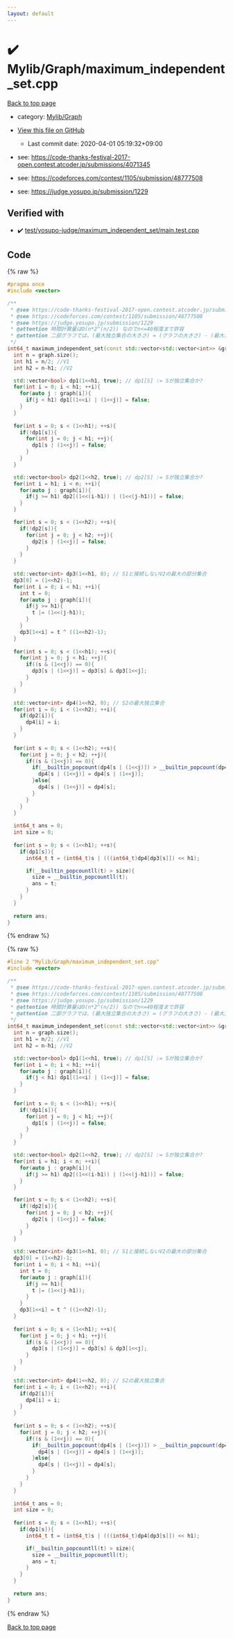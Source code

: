 ```yaml
---
layout: default
---
```


<!-- mathjax config similar to math.stackexchange -->
<script type="text/javascript" async
  src="https://cdnjs.cloudflare.com/ajax/libs/mathjax/2.7.5/MathJax.js?config=TeX-MML-AM_CHTML">
</script>
<script type="text/x-mathjax-config">
  MathJax.Hub.Config({
    TeX: { equationNumbers: { autoNumber: "AMS" }},
    tex2jax: {
      inlineMath: [ ['$','$'] ],
      processEscapes: true
    },
    "HTML-CSS": { matchFontHeight: false },
    displayAlign: "left",
    displayIndent: "2em"
  });
</script>

<script type="text/javascript" src="https://cdnjs.cloudflare.com/ajax/libs/jquery/3.4.1/jquery.min.js"></script>
<script src="https://cdn.jsdelivr.net/npm/jquery-balloon-js@1.1.2/jquery.balloon.min.js" integrity="sha256-ZEYs9VrgAeNuPvs15E39OsyOJaIkXEEt10fzxJ20+2I=" crossorigin="anonymous"></script>
<script type="text/javascript" src="../../../assets/js/copy-button.js"></script>
<link rel="stylesheet" href="../../../assets/css/copy-button.css" />


# :heavy_check_mark: Mylib/Graph/maximum_independent_set.cpp

<a href="../../../index.html">Back to top page</a>

* category: <a href="../../../index.html#791a56799ce3ef8e4fb5da8cbce3a9bf">Mylib/Graph</a>
* <a href="{{ site.github.repository_url }}/blob/master/Mylib/Graph/maximum_independent_set.cpp">View this file on GitHub</a>
    - Last commit date: 2020-04-01 05:19:32+09:00


* see: <a href="https://code-thanks-festival-2017-open.contest.atcoder.jp/submissions/4071345">https://code-thanks-festival-2017-open.contest.atcoder.jp/submissions/4071345</a>
* see: <a href="https://codeforces.com/contest/1105/submission/48777508">https://codeforces.com/contest/1105/submission/48777508</a>
* see: <a href="https://judge.yosupo.jp/submission/1229">https://judge.yosupo.jp/submission/1229</a>


## Verified with

* :heavy_check_mark: <a href="../../../verify/test/yosupo-judge/maximum_independent_set/main.test.cpp.html">test/yosupo-judge/maximum_independent_set/main.test.cpp</a>


## Code

<a id="unbundled"></a>
{% raw %}
```cpp
#pragma once
#include <vector>

/**
 * @see https://code-thanks-festival-2017-open.contest.atcoder.jp/submissions/4071345
 * @see https://codeforces.com/contest/1105/submission/48777508
 * @see https://judge.yosupo.jp/submission/1229
 * @attention 時間計算量はO(n*2^(n/2)) なのでn<=40程度まで許容
 * @attention 二部グラフでは、(最大独立集合の大きさ) = (グラフの大きさ) - (最大二部マッチングの大きさ)となるので、最大二部マッチングを用いる。
 */
int64_t maximum_independent_set(const std::vector<std::vector<int>> &graph){
  int n = graph.size();
  int h1 = n/2; //V1
  int h2 = n-h1; //V2

  std::vector<bool> dp1(1<<h1, true); // dp1[S] := Sが独立集合か?
  for(int i = 0; i < h1; ++i){
    for(auto j : graph[i]){
      if(j < h1) dp1[(1<<i) | (1<<j)] = false;
    }
  }
  
  for(int s = 0; s < (1<<h1); ++s){
    if(!dp1[s]){
      for(int j = 0; j < h1; ++j){
        dp1[s | (1<<j)] = false;
      }
    }
  }

  std::vector<bool> dp2(1<<h2, true); // dp2[S] := Sが独立集合か?
  for(int i = h1; i < n; ++i){
    for(auto j : graph[i]){
      if(j >= h1) dp2[(1<<(i-h1)) | (1<<(j-h1))] = false;
    }
  }

  for(int s = 0; s < (1<<h2); ++s){
    if(!dp2[s]){
      for(int j = 0; j < h2; ++j){
        dp2[s | (1<<j)] = false;
      }
    }
  }
  
  std::vector<int> dp3(1<<h1, 0); // S1と接続しないV2の最大の部分集合
  dp3[0] = (1<<h2)-1;
  for(int i = 0; i < h1; ++i){
    int t = 0;
    for(auto j : graph[i]){
      if(j >= h1){
        t |= (1<<(j-h1));
      }
    }
    dp3[1<<i] = t ^ ((1<<h2)-1);
  }
  
  for(int s = 0; s < (1<<h1); ++s){
    for(int j = 0; j < h1; ++j){
      if((s & (1<<j)) == 0){
        dp3[s | (1<<j)] = dp3[s] & dp3[1<<j];
      }
    }
  }

  std::vector<int> dp4(1<<h2, 0); // S2の最大独立集合
  for(int i = 0; i < (1<<h2); ++i){
    if(dp2[i]){
      dp4[i] = i;
    }
  }
  
  for(int s = 0; s < (1<<h2); ++s){
    for(int j = 0; j < h2; ++j){
      if((s & (1<<j)) == 0){
        if(__builtin_popcount(dp4[s | (1<<j)]) > __builtin_popcount(dp4[s])){
          dp4[s | (1<<j)] = dp4[s | (1<<j)];
        }else{
          dp4[s | (1<<j)] = dp4[s];
        }
      }
    }
  }
  
  int64_t ans = 0;
  int size = 0;
  
  for(int s = 0; s < (1<<h1); ++s){
    if(dp1[s]){
      int64_t t = (int64_t)s | (((int64_t)dp4[dp3[s]]) << h1);

      if(__builtin_popcountll(t) > size){
        size = __builtin_popcountll(t);
        ans = t;
      }
    }
  }
  
  return ans;
}

```
{% endraw %}

<a id="bundled"></a>
{% raw %}
```cpp
#line 2 "Mylib/Graph/maximum_independent_set.cpp"
#include <vector>

/**
 * @see https://code-thanks-festival-2017-open.contest.atcoder.jp/submissions/4071345
 * @see https://codeforces.com/contest/1105/submission/48777508
 * @see https://judge.yosupo.jp/submission/1229
 * @attention 時間計算量はO(n*2^(n/2)) なのでn<=40程度まで許容
 * @attention 二部グラフでは、(最大独立集合の大きさ) = (グラフの大きさ) - (最大二部マッチングの大きさ)となるので、最大二部マッチングを用いる。
 */
int64_t maximum_independent_set(const std::vector<std::vector<int>> &graph){
  int n = graph.size();
  int h1 = n/2; //V1
  int h2 = n-h1; //V2

  std::vector<bool> dp1(1<<h1, true); // dp1[S] := Sが独立集合か?
  for(int i = 0; i < h1; ++i){
    for(auto j : graph[i]){
      if(j < h1) dp1[(1<<i) | (1<<j)] = false;
    }
  }
  
  for(int s = 0; s < (1<<h1); ++s){
    if(!dp1[s]){
      for(int j = 0; j < h1; ++j){
        dp1[s | (1<<j)] = false;
      }
    }
  }

  std::vector<bool> dp2(1<<h2, true); // dp2[S] := Sが独立集合か?
  for(int i = h1; i < n; ++i){
    for(auto j : graph[i]){
      if(j >= h1) dp2[(1<<(i-h1)) | (1<<(j-h1))] = false;
    }
  }

  for(int s = 0; s < (1<<h2); ++s){
    if(!dp2[s]){
      for(int j = 0; j < h2; ++j){
        dp2[s | (1<<j)] = false;
      }
    }
  }
  
  std::vector<int> dp3(1<<h1, 0); // S1と接続しないV2の最大の部分集合
  dp3[0] = (1<<h2)-1;
  for(int i = 0; i < h1; ++i){
    int t = 0;
    for(auto j : graph[i]){
      if(j >= h1){
        t |= (1<<(j-h1));
      }
    }
    dp3[1<<i] = t ^ ((1<<h2)-1);
  }
  
  for(int s = 0; s < (1<<h1); ++s){
    for(int j = 0; j < h1; ++j){
      if((s & (1<<j)) == 0){
        dp3[s | (1<<j)] = dp3[s] & dp3[1<<j];
      }
    }
  }

  std::vector<int> dp4(1<<h2, 0); // S2の最大独立集合
  for(int i = 0; i < (1<<h2); ++i){
    if(dp2[i]){
      dp4[i] = i;
    }
  }
  
  for(int s = 0; s < (1<<h2); ++s){
    for(int j = 0; j < h2; ++j){
      if((s & (1<<j)) == 0){
        if(__builtin_popcount(dp4[s | (1<<j)]) > __builtin_popcount(dp4[s])){
          dp4[s | (1<<j)] = dp4[s | (1<<j)];
        }else{
          dp4[s | (1<<j)] = dp4[s];
        }
      }
    }
  }
  
  int64_t ans = 0;
  int size = 0;
  
  for(int s = 0; s < (1<<h1); ++s){
    if(dp1[s]){
      int64_t t = (int64_t)s | (((int64_t)dp4[dp3[s]]) << h1);

      if(__builtin_popcountll(t) > size){
        size = __builtin_popcountll(t);
        ans = t;
      }
    }
  }
  
  return ans;
}

```
{% endraw %}

<a href="../../../index.html">Back to top page</a>

